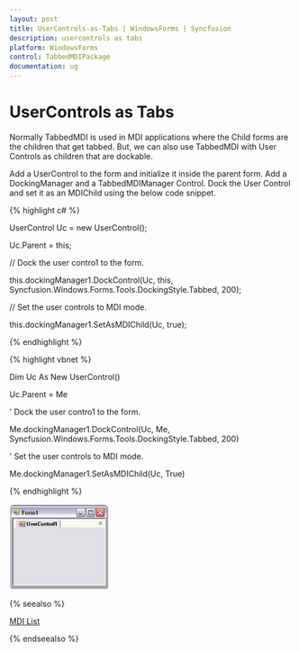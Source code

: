 ```yaml
---
layout: post
title: UserControls-as-Tabs | WindowsForms | Syncfusion
description: usercontrols as tabs
platform: WindowsForms
control: TabbedMDIPackage 
documentation: ug
---
```


# UserControls as Tabs

Normally TabbedMDI is used in MDI applications where the Child forms are the children that get tabbed. But, we can also use TabbedMDI with User Controls as children that are dockable.

Add a UserControl to the form and initialize it inside the parent form. Add a DockingManager and a TabbedMDIManager Control. Dock the User Control and set it as an MDIChild using the below code snippet.

{% highlight c# %}



UserControl Uc = new UserControl();

Uc.Parent = this;

// Dock the user contro1 to the form. 

this.dockingManager1.DockControl(Uc, this, Syncfusion.Windows.Forms.Tools.DockingStyle.Tabbed, 200);

// Set the user controls to MDI mode. 

this.dockingManager1.SetAsMDIChild(Uc, true);


{% endhighlight %}

{% highlight vbnet %}



Dim Uc As New UserControl()

Uc.Parent = Me 

' Dock the user contro1 to the form. 

Me.dockingManager1.DockControl(Uc, Me, Syncfusion.Windows.Forms.Tools.DockingStyle.Tabbed, 200) 

' Set the user controls to MDI mode. 

Me.dockingManager1.SetAsMDIChild(Uc, True) 

{% endhighlight %}


![](UserControls-as-Tabs_images/UserControls-as-Tabs_img1.jpeg)


{% seealso %}

[MDI List](/windowsforms/tabbedmdi/mdi-list)

{% endseealso %}


